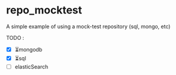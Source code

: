 # repo_mocktest
A simple example of using a mock-test repository (sql, mongo, etc)

TODO :
- [x] ⏳mongodb
- [x] ⏳sql
- [ ] elasticSearch